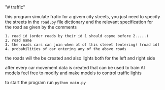 "# traffic" 

this program simulate frafic for a givem city streets, you just need to specify the
streets in the `road.py` file dictionary and the relevant specification for the road as given
by the comments

    1. road id (order roads by their id 1 should copme before 2.....)
    2. road name
    3. the roads cars can join when ot of this steeet (entering) (road id)
    4. probabilities of car entering any of the above roads
    
    
    
    
    
the roads will the be created and also lights both for the left and right side

after every car movement data is created that can be used to train AI models feel free to modify and make models to 
control traffic lights
  
  
to start the program run `python main.py`
    
